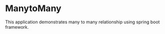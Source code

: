 # ManytoMany

This application demonstrates many to many relationship using spring boot framework. 

